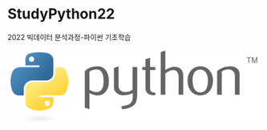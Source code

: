 # StudyPython22
2022 빅데이터 분석과정-파이썬 기초학습

![파이썬](./image/python.png)
<!--
<img src='./image/python.png'/>
>

### 1일차
- 파이썬 개발환경
- 콘솔출력
- 기본 문법
    - 변수, 뱐수 사용법
    - 데이터타입
        - None
        - 정수형
        - 실수형
        - 문자열형 (파이썬 문자형 없음)
        - 불형
        - 리스트형
        - 튜플형
        - 딕셔너리형
        - 셋형
    - 연산자
        - 사칙연산
        - 문자열 연산
        - 문자열 포멧팅
    - 흐름제어
        - if
        - for
        - while